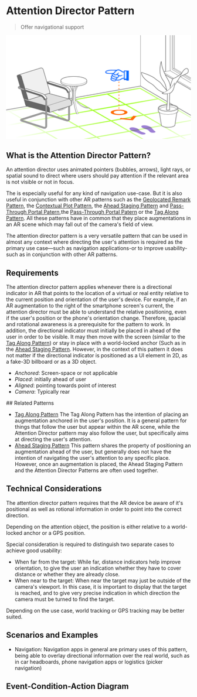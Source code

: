 # Attention Director Pattern
> Offer navigational support

<img src="images/AttentionDirector.png">

## What is the Attention Director Pattern?
An attention director uses animated pointers (bubbles, arrows), light rays, or spatial sound to direct where users should pay attention if the relevant area is not visible or not in focus.

The is especially useful for any kind of navigation use-case. But it is also useful in conjunction with other AR patterns such as the [Geolocated Remark Pattern](geolocated-remark.md), the [Contextual Plot Pattern](contextual-plot.md), the [Ahead Staging Pattern](ahead-staging.md) and [Pass-Through Portal Patern](pass-through-portal.md),the [Pass-Through Portal Patern](pass-through-portal.md) or the [Tag Along Pattern](tag-along.md). All these patterns have in common that they place augmentations in an AR scene which may fall out of the camera's field of view.

The attention director pattern is a very versatile pattern that can be used in almost any context where directing the user's attention is required as the primary use case—such as navigation applications-or to improve usability-such as in conjunction with other AR patterns.

## Requirements

The attention director pattern applies whenever there is a directional indicator in AR that points to the location of a virtual or real entity relative to the current position and orientation of the user's device. 
For example, if an AR augmentation to the right of the smartphone screen's current, the attention director must be able to understand the relative positioning, even if the user's position or the phone's orientation change. Therefore, spacial and rotational awareness is a prerequisite for the pattern to work.
In addition, the directional indicator must initially be placed in ahead of the user in order to be visible. It may then move with the screen (similar to the [Tag Along Pattern](tag-along.md)) or stay in place with a world-locked anchor (Such as in the [Ahead Staging Pattern](ahead-staging.md). However, in the context of this pattern it does not matter if the directional indicator is positioned as a UI element in 2D, as a fake-3D billboard or as a 3D object. 

* _Anchored_: Screen-space or not applicable
* _Placed_: initially ahead of user
* _Aligned_: pointing towards point of interest
* _Camera_: Typically rear

## Related Patterns

- [Tag Along Pattern](tag-along.md) The Tag Along Pattern has the intention of placing an augmentation anchored in the user's position. It is a general pattern for things that follow the user but appear within the AR scene, while the Attention Director pattern may also follow the user, but specifically aims at directing the user's attention.
- [Ahead Staging Pattern](ahead-staging.md) This pattern shares the property of positioning an augmentation ahead of the user, but generally does not have the intention of navigating the user's attention to any specific place. However, once an augmentation is placed, the Ahead Staging Pattern and the Attention Director Patterns are often used together.

## Technical Considerations

The attention director pattern requires that the AR device be aware of it's positional as well as rotional information in order to point into the correct direction. 

Depending on the attention object, the position is either relative to a world-locked anchor or a GPS position. 

Special consideration is required to distinguish two separate cases to achieve good usability: 
* When far from the target: While far, distance indicators help improve orientation, to give the user an indication whether they have to cover distance or whether they are already close.
* When near to the target:  When near the target may just be outside of the camera's viewport. In this case, it is important to display that the target is reached, and to give very precise indication in which direction the camera must be turned to find the target.

Depending on the use case, world tracking or GPS tracking may be better suited.

## Scenarios and Examples
* Navigation: Navigation apps in general are primary uses of this pattern, being able to overlay directional information over the real world, such as in car headboards, phone navigation apps or logistics (picker navigation)

## Event-Condition-Action Diagram
